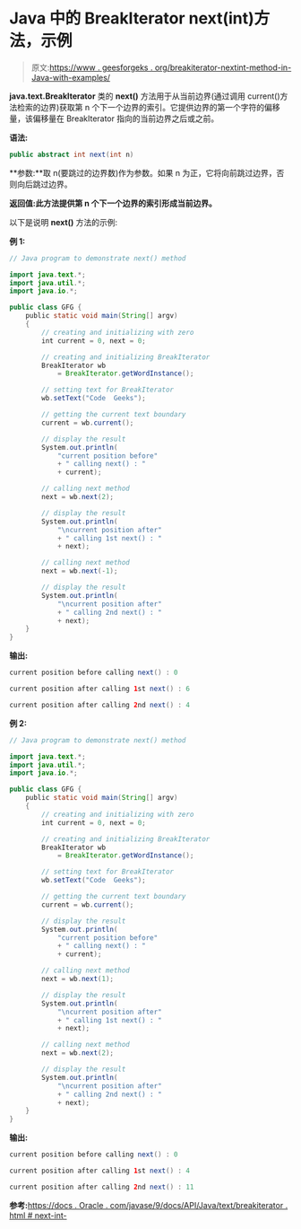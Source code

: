 # Java 中的 BreakIterator next(int)方法，示例

> 原文:[https://www . geesforgeks . org/breakiterator-nextint-method-in-Java-with-examples/](https://www.geeksforgeeks.org/breakiterator-nextint-method-in-java-with-examples/)

**java.text.BreakIterator** 类的 **next()** 方法用于从当前边界(通过调用 current()方法检索的边界)获取第 n 个下一个边界的索引。它提供边界的第一个字符的偏移量，该偏移量在 BreakIterator 指向的当前边界之后或之前。

**语法:**

```java
public abstract int next(int n)
```

**参数:**取 n(要跳过的边界数)作为参数。如果 n 为正，它将向前跳过边界，否则向后跳过边界。

**返回值:**此方法提供第 n 个下一个边界的**索引形成当前边界。**

以下是说明 **next()** 方法的示例:

**例 1:**

```java
// Java program to demonstrate next() method

import java.text.*;
import java.util.*;
import java.io.*;

public class GFG {
    public static void main(String[] argv)
    {
        // creating and initializing with zero
        int current = 0, next = 0;

        // creating and initializing BreakIterator
        BreakIterator wb
            = BreakIterator.getWordInstance();

        // setting text for BreakIterator
        wb.setText("Code  Geeks");

        // getting the current text boundary
        current = wb.current();

        // display the result
        System.out.println(
            "current position before"
            + " calling next() : "
            + current);

        // calling next method
        next = wb.next(2);

        // display the result
        System.out.println(
            "\ncurrent position after"
            + " calling 1st next() : "
            + next);

        // calling next method
        next = wb.next(-1);

        // display the result
        System.out.println(
            "\ncurrent position after"
            + " calling 2nd next() : "
            + next);
    }
}
```

**输出:**

```java
current position before calling next() : 0

current position after calling 1st next() : 6

current position after calling 2nd next() : 4

```

**例 2:**

```java
// Java program to demonstrate next() method

import java.text.*;
import java.util.*;
import java.io.*;

public class GFG {
    public static void main(String[] argv)
    {
        // creating and initializing with zero
        int current = 0, next = 0;

        // creating and initializing BreakIterator
        BreakIterator wb
            = BreakIterator.getWordInstance();

        // setting text for BreakIterator
        wb.setText("Code  Geeks");

        // getting the current text boundary
        current = wb.current();

        // display the result
        System.out.println(
            "current position before"
            + " calling next() : "
            + current);

        // calling next method
        next = wb.next(1);

        // display the result
        System.out.println(
            "\ncurrent position after"
            + " calling 1st next() : "
            + next);

        // calling next method
        next = wb.next(2);

        // display the result
        System.out.println(
            "\ncurrent position after"
            + " calling 2nd next() : "
            + next);
    }
}
```

**输出:**

```java
current position before calling next() : 0

current position after calling 1st next() : 4

current position after calling 2nd next() : 11

```

**参考:**[https://docs . Oracle . com/javase/9/docs/API/Java/text/breakiterator . html # next-int-](https://docs.oracle.com/javase/9/docs/api/java/text/BreakIterator.html#next-int-)